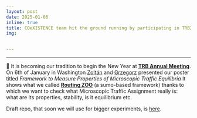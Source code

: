 ```yaml
---
layout: post
date: 2025-01-06
inline: true
title: COeXISTENCE team hit the ground running by participating in TRB2025
img: 

     
---
```

---
📢 It is becoming our tradition to begin the New Year at [**TRB Annual Meeting**](https://trb-annual-meeting.nationalacademies.org/). On 6th of January in Washington [Zoltán](https://www.rafalkucharskilab.pl/research/zoltan_varga/) and [Grzegorz](https://www.rafalkucharskilab.pl/research/grzegorz_jamroz/) presented our poster titled _Framework to Measure Properties of Microscopic Traffic Equilibria_ 
It shows what we called [**Routing ZOO**](https://media.licdn.com/dms/image/v2/D4D22AQGRuVAdGcW8QA/feedshare-shrink_2048_1536/B4DZQ8zlS8G0Ao-/0/1736186946189?e=1740009600&v=beta&t=udpScLymhehHDNHcjgcx3GA-YfaeKAlmBxkNH_CVYJo) (a sumo-based framework) thanks to which we want to check what Microscopic Traffic Assignment really is: what are its properties, stability, is it equilibrium etc.

Draft repo, that soon we will use for bigger experiments, is [here](https://lnkd.in/dC9Ss6D5).
